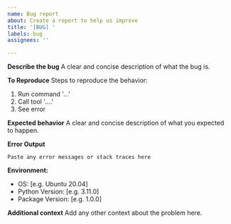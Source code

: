 ```yaml
---
name: Bug report
about: Create a report to help us improve
title: '[BUG] '
labels: bug
assignees: ''

---
```


**Describe the bug**
A clear and concise description of what the bug is.

**To Reproduce**
Steps to reproduce the behavior:
1. Run command '...'
2. Call tool '....'
3. See error

**Expected behavior**
A clear and concise description of what you expected to happen.

**Error Output**
```
Paste any error messages or stack traces here
```

**Environment:**
 - OS: [e.g. Ubuntu 20.04]
 - Python Version: [e.g. 3.11.0]
 - Package Version: [e.g. 1.0.0]

**Additional context**
Add any other context about the problem here. 